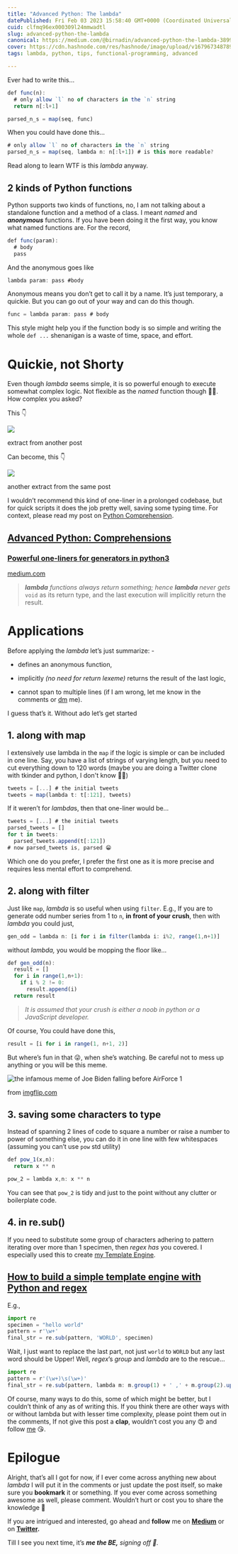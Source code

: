 ```yaml
---
title: "Advanced Python: The lambda"
datePublished: Fri Feb 03 2023 15:58:40 GMT+0000 (Coordinated Universal Time)
cuid: clfmq96ex000309l24mmwadtl
slug: advanced-python-the-lambda
canonical: https://medium.com/@birnadin/advanced-python-the-lambda-3899a4ac5875
cover: https://cdn.hashnode.com/res/hashnode/image/upload/v1679673487891/61ac1b6f-6db1-4282-a6ec-42c87ddead58.png
tags: lambda, python, tips, functional-programming, advanced

---
```


Ever had to write this…

```javascript
def func(n):
  # only allow `l` no of characters in the `n` string
  return n[:l+1]

parsed_n_s = map(seq, func)
```

When you could have done this…

```javascript
# only allow `l` no of characters in the `n` string
parsed_n_s = map(seq, lambda n: n[:l+1]) # is this more readable?
```

Read along to learn WTF is this *lambda* anyway.

## **2 kinds of Python functions**

Python supports two kinds of functions, no, I am not talking about a standalone function and a method of a class. I meant *named* and ***anonymous*** functions. If you have been doing it the first way, you know what named functions are. For the record,

```javascript
def func(param):
  # body
  pass
```

And the anonymous goes like

```javascript
lambda param: pass #body
```

Anonymous means you don’t get to call it by a name. It’s just temporary, a quickie. But you can go out of your way and can do this though.

```javascript
func = lambda param: pass # body
```

This style might help you if the function body is so simple and writing the whole `def ...` shenanigan is a waste of time, space, and effort.

# **Quickie, not Shorty**

Even though *lambda* seems simple, it is so powerful enough to execute somewhat complex logic. Not flexible as the *named* function though 🤷‍♂️. How complex you asked?

This 👇

![](https://miro.medium.com/v2/resize:fit:700/1*Si7DfPZaXGMK4Wu1_8QtDQ.png)

extract from another post

Can become, this 👇

![](https://miro.medium.com/v2/resize:fit:700/1*2CgBK0LxWfdwSqqXkIQFUw.png)

another extract from the same post

I wouldn’t recommend this kind of one-liner in a prolonged codebase, but for quick scripts it does the job pretty well, saving some typing time. For context, please read my post on [Python Comprehension](https://medium.com/@birnadin/advanced-python-comprehensions-c6914520323a).

## [Advanced Python: Comprehensions](https://medium.com/@birnadin/advanced-python-comprehensions-c6914520323a)

### [Powerful one-liners for generators in python3](https://medium.com/@birnadin/advanced-python-comprehensions-c6914520323a)

[medium.com](http://medium.com)

> ***lambda*** *functions always return something; hence* ***lambda*** *never gets* `void` as its return type, and the last execution will implicitly return the result.

# **Applications**

Before applying the *lambda* let’s just summarize: -

* defines an anonymous function,
    
* implicitly *(no need for return lexeme)* returns the result of the last logic,
    
* cannot span to multiple lines (if I am wrong, let me know in the comments or [dm](https://twitter.com/birnadin) me).
    

I guess that’s it. Without ado let’s get started

## **1\. along with map**

I extensively use lambda in the `map` if the logic is simple or can be included in one line. Say, you have a list of strings of varying length, but you need to cut everything down to 120 words (maybe you are doing a Twitter clone with tkinder and python, I don't know 🤷‍♂️)

```javascript
tweets = [...] # the initial tweets
tweets = map(lambda t: t[:121], tweets)
```

If it weren’t for *lambda*s, then that one-liner would be…

```javascript
tweets = [...] # the initial tweets
parsed_tweets = []
for t in tweets:
  parsed_tweets.append(t[:121])
# now parsed_tweets is, parsed 😁
```

Which one do you prefer, I prefer the first one as it is more precise and requires less mental effort to comprehend.

## **2\. along with filter**

Just like `map`, *lambda* is so useful when using `filter`. E.g., If you are to generate odd number series from 1 to `n`, **in front of your crush**, then with *lambda* you could just,

```javascript
gen_odd = lambda n: [i for i in filter(lambda i: i%2, range(1,n+1)]
```

without *lambda,* you would be mopping the floor like…

```javascript
def gen_odd(n):
  result = []
  for i in range(1,n+1):
    if i % 2 != 0:
      result.append(i)
  return result
```

> *It is assumed that your crush is either a noob in python or a JavaScript developer.*

Of course, You could have done this,

```javascript
result = [i for i in range(1, n+1, 2)]
```

But where’s fun in that 😜, when she’s watching. Be careful not to mess up anything or you will be this meme.

![the infamous meme of Joe Biden falling before AirForce 1](https://miro.medium.com/v2/resize:fit:500/1*ADysSuGoXa1wJB6uJGBTlA.jpeg)

from [imgflip.com](http://imgflip.com)

## **3\. saving some characters to type**

Instead of spanning 2 lines of code to square a number or raise a number to power of something else, you can do it in one line with few whitespaces (assuming you can’t use `pow` std utility)

```javascript
def pow_1(x,n):
  return x ** n

pow_2 = lambda x,n: x ** n
```

You can see that `pow_2` is tidy and just to the point without any clutter or boilerplate code.

## **4\. in re.sub()**

If you need to substitute some group of characters adhering to pattern iterating over more than 1 specimen, then *regex has* you covered. I especially used this to create [my Template Engine](https://medium.com/@birnadin/how-to-build-a-simple-template-engine-with-python-and-regex-ecb81d711ceb).

## [How to build a simple template engine with Python and regex](https://medium.com/@birnadin/how-to-build-a-simple-template-engine-with-python-and-regex-ecb81d711ceb)

E.g.,

```javascript
import re
specimen = "hello world"
pattern = r'\w+'
final_str = re.sub(pattern, 'WORLD', specimen)
```

Wait, I just want to replace the last part, not just `world` to `WORLD` but any last word should be Upper! Well, *regex*’s *group* and *lambda* are to the rescue…

```javascript
import re
pattern = r'(\w+)\s(\w+)'
final_str = re.sub(pattern, lambda m: m.group(1) + ' ,' + m.group(2).upper(), specimen)
```

Of course, many ways to do this, some of which might be better, but I couldn’t think of any as of writing this. If you think there are other ways with or without lambda but with lesser time complexity, please point them out in the comments, If not give this post a **clap**, wouldn’t cost you any 😍 and follow [me](https://medium.com/@birnadin) 😘.

# **Epilogue**

Alright, that’s all I got for now, if I ever come across anything new about *lambda* I will put it in the comments or just update the post itself, so make sure you **bookmark** it or something. If you ever come across something awesome as well, please comment. Wouldn’t hurt or cost you to share the knowledge 🎊

If you are intrigued and interested, go ahead and **follow** me on [**Medium**](https://medium.com/@birnadin) or on [**Twitter**](https://twitter.com/birnadin)**.**

Till I see you next time, it’s ***me the BE,*** *signing off 👋.*
